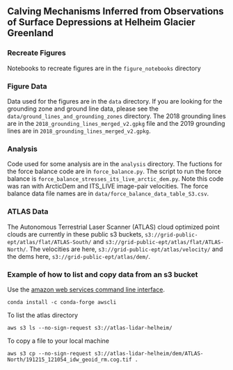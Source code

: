 ## Calving Mechanisms Inferred from Observations of Surface Depressions at Helheim Glacier Greenland

### Recreate Figures
Notebooks to recreate figures are in the `figure_notebooks` directory 

### Figure Data
Data used for the figures are in the `data` directory. If you are looking for the grounding zone and ground line data, please see the `data/ground_lines_and_grounding_zones` directory. The 2018 grounding lines are in the `2018_grounding_lines_merged_v2.gpkg` file and the 2019 grounding lines are in `2018_grounding_lines_merged_v2.gpkg`. 

### Analysis
Code used for some analysis are in the `analysis` directory. The fuctions for the force balance code are in `force_balance.py`. The script to run the force balance is `force_balance_stresses_its_live_arctic_dem.py`. Note this code was ran with ArcticDem and ITS_LIVE image-pair velocities. The force balance data file names are in `data/force_balance_data_table_S3.csv`. 

### ATLAS Data
The Autonomous Terrestrial Laser Scanner (ATLAS) cloud optimized point clouds are currently in these public s3 buckets, `s3://grid-public-ept/atlas/flat/ATLAS-South/` and `s3://grid-public-ept/atlas/flat/ATLAS-North/`. The velocities are here, `s3://grid-public-ept/atlas/velocity/` and the dems here, `s3://grid-public-ept/atlas/dem/`. 

### Example of how to list and copy data from an s3 bucket

Use the [amazon web services command line interface](https://aws.amazon.com/cli/). 

```
conda install -c conda-forge awscli
```

To list the atlas directory

```
aws s3 ls --no-sign-request s3://atlas-lidar-helheim/
```

To copy a file to your local machine 


```
aws s3 cp --no-sign-request s3://atlas-lidar-helheim/dem/ATLAS-North/191215_121054_idw_geoid_rm.cog.tif . 
```

